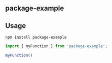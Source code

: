 ## package-example

## Usage
```
npm install package-example
```

```ts
import { myFunction } from 'package-example';

myFunction()
```

